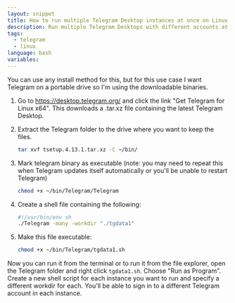 ```yaml
---
layout: snippet
title: How to run multiple Telegram Desktop instances at once on Linux
description: Run multiple Telegram Desktops with different accounts at the same time
tags:
  - telegram
  - linux
language: bash
variables:
---
```


You can use any install method for this, but for this use case I want Telegram
on a portable drive so I'm using the downloadable binaries.

1. Go to <https://desktop.telegram.org/> and click the link "Get Telegram for
Linux x64". This downloads a .tar.xz file containing the latest Telegram Desktop.

2. Extract the Telegram folder to the drive where you want to keep the files.

    ```bash
    tar xvf tsetup.4.13.1.tar.xz -C ~/bin/
    ```

3. Mark telegram binary as executable (note: you may need to repeat this when
Telegram updates itself automatically or you'll be unable to restart Telegram)

    ```bash
    chmod +x ~/bin/Telegram/Telegram
    ```

4. Create a shell file containing the following:

    ```bash
    #!/usr/bin/env sh
    ./Telegram -many -workdir "./tgdata1"
    ```

5. Make this file executable:

    ```bash
    chmod +x ~/bin/Telegram/tgdata1.sh
    ```

Now you can run it from the terminal or to run it from the file explorer,
open the Telegram folder and right click `tgdata1.sh`. Choose "Run as Program".
Create a new shell script for each instance you want to run and specify a
different workdir for each. You'll be able to sign in to a different Telegram
account in each instance.